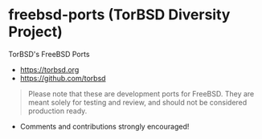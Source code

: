 # freebsd-ports (TorBSD Diversity Project)

TorBSD's FreeBSD Ports

  * https://torbsd.org
  * https://github.com/torbsd

> Please note that these are development ports for FreeBSD.
> They are meant solely for testing and review, and should not be considered production ready.

  * Comments and contributions strongly encouraged!
